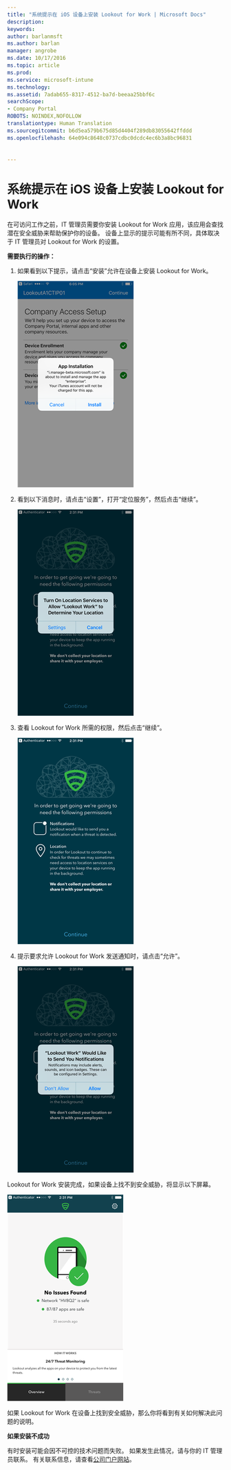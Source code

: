 ```yaml
---
title: "系统提示在 iOS 设备上安装 Lookout for Work | Microsoft Docs"
description: 
keywords: 
author: barlanmsft
ms.author: barlan
manager: angrobe
ms.date: 10/17/2016
ms.topic: article
ms.prod: 
ms.service: microsoft-intune
ms.technology: 
ms.assetid: 7adab655-8317-4512-ba7d-beeaa25bbf6c
searchScope:
- Company Portal
ROBOTS: NOINDEX,NOFOLLOW
translationtype: Human Translation
ms.sourcegitcommit: b6d5ea579b675d85d4404f289db83055642ffddd
ms.openlocfilehash: 64e094c8648c0737cdbc0dcdc4ec6b3a8bc96831


---
```


# <a name="you-are-prompted-to-install-lookout-for-work-on-your-ios-device"></a>系统提示在 iOS 设备上安装 Lookout for Work

在可访问工作之前，IT 管理员需要你安装 Lookout for Work 应用，该应用会查找潜在安全威胁来帮助保护你的设备。 设备上显示的提示可能有所不同，具体取决于 IT 管理员对 Lookout for Work 的设置。

**需要执行的操作：**

1.  如果看到以下提示，请点击“安装”允许在设备上安装 Lookout for Work。

    ![点击“安装”以安装 Lookout for Work](./media/ios-lfw-install-app-request.png)

2. 看到以下消息时，请点击“设置”，打开“定位服务”，然后点击“继续”。

    ![依次点击“设置”、“定位服务”](./media/ios-lfw-allow-location-services.png)

3. 查看 Lookout for Work 所需的权限，然后点击“继续”。

    ![现已连接到 Lookout for Work](./media/ios-lfw-permissions-lookout-needs.png)

4. 提示要求允许 Lookout for Work 发送通知时，请点击“允许”。

    ![依次点击“设置”、“定位服务”](./media/ios-lfw-allow-notifications.png)

    
Lookout for Work 安装完成，如果设备上找不到安全威胁，将显示以下屏幕。

![Lookout for Work 未找到任何安全威胁](./media/ios-lfw-no-threats-found.png)

如果 Lookout for Work 在设备上找到安全威胁，那么你将看到有关如何解决此问题的说明。

**如果安装不成功**

有时安装可能会因不可控的技术问题而失败。 如果发生此情况，请与你的 IT 管理员联系。 有关联系信息，请查看[公司门户网站](http://portal.manage.microsoft.com)。




<!--HONumber=Dec16_HO2-->


